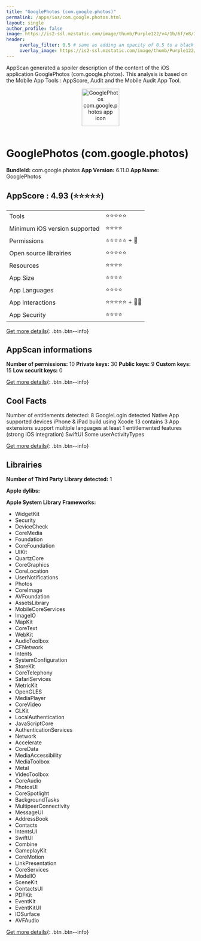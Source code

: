 ```yaml
---
title: "GooglePhotos (com.google.photos)"
permalink: /apps/ios/com.google.photos.html
layout: single
author_profile: false
image: https://is2-ssl.mzstatic.com/image/thumb/Purple122/v4/1b/6f/e8/1b6fe893-3b27-2def-7bf1-cd9b1cc5e0a7/logo_photos_color-0-1x_U007emarketing-0-0-0-6-0-0-0-85-220.png/512x512bb.jpg
header: 
     overlay_filter: 0.5 # same as adding an opacity of 0.5 to a black background
     overlay_image: https://is2-ssl.mzstatic.com/image/thumb/Purple122/v4/1b/6f/e8/1b6fe893-3b27-2def-7bf1-cd9b1cc5e0a7/logo_photos_color-0-1x_U007emarketing-0-0-0-6-0-0-0-85-220.png/512x512bb.jpg
---
```

AppScan generated a spoiler description of the content of the iOS application GooglePhotos (com.google.photos). This analysis is based on the Mobile App Tools : AppScore, Audit and the Mobile Audit App Tool.

  
  
<div style="text-align: center;"><img src="https://is2-ssl.mzstatic.com/image/thumb/Purple122/v4/1b/6f/e8/1b6fe893-3b27-2def-7bf1-cd9b1cc5e0a7/logo_photos_color-0-1x_U007emarketing-0-0-0-6-0-0-0-85-220.png/512x512bb.jpg" width="100" height="100" alt="GooglePhotos com.google.photos app icon"></div></br>
  
# GooglePhotos (com.google.photos)

**BundleId:** com.google.photos
**App Version:** 6.11.0
**App Name:** GooglePhotos


## AppScore : 4.93 (⭐️⭐️⭐️⭐️⭐️) 

<table>
<tr><td> Tools </td><td> ⭐️⭐️⭐️⭐️⭐️ </td></tr>
<tr><td> Minimum iOS version supported </td><td> ⭐️⭐️⭐️⭐️ </td></tr>
<tr><td> Permissions </td><td> ⭐️⭐️⭐️⭐️⭐️ + 🌟 </td></tr>
<tr><td> Open source librairies </td><td> ⭐️⭐️⭐️⭐️⭐️ </td></tr>
<tr><td> Resources </td><td> ⭐️⭐️⭐️⭐️ </td></tr>
<tr><td> App Size </td><td> ⭐️⭐️⭐️⭐️ </td></tr>
<tr><td> App Languages </td><td> ⭐️⭐️⭐️⭐️ </td></tr>
<tr><td> App Interactions </td><td> ⭐️⭐️⭐️⭐️⭐️ + 🌟🌟 </td></tr>
<tr><td> App Security </td><td> ⭐️⭐️⭐️⭐️ </td></tr>
</table>

[Get more details](/pricing.html){: .btn .btn--info}  
  
## AppScan informations 

**Number of permissions:** 10
**Private keys:** 30
**Public keys:** 9
**Custom keys:** 15
**Low securit keys:** 0
  
[Get more details](/pricing.html){: .btn .btn--info}

## Cool Facts

Number of entitlements detected: 8
GoogleLogin detected
Native App
supported devices iPhone & iPad
build using Xcode 13
contains 3 App extensions
support multiple languages
at least 1 entitlemented features (strong iOS integration)
SwiftUI
Some userActivityTypes
  
[Get more details](/pricing.html){: .btn .btn--info}

## Librairies 
**Number of Third Party Library detected:** 1

**Apple dylibs:**


**Apple System Library Frameworks:**
- WidgetKit
- Security
- DeviceCheck
- CoreMedia
- Foundation
- CoreFoundation
- UIKit
- QuartzCore
- CoreGraphics
- CoreLocation
- UserNotifications
- Photos
- CoreImage
- AVFoundation
- AssetsLibrary
- MobileCoreServices
- ImageIO
- MapKit
- CoreText
- WebKit
- AudioToolbox
- CFNetwork
- Intents
- SystemConfiguration
- StoreKit
- CoreTelephony
- SafariServices
- MetricKit
- OpenGLES
- MediaPlayer
- CoreVideo
- GLKit
- LocalAuthentication
- JavaScriptCore
- AuthenticationServices
- Network
- Accelerate
- CoreData
- MediaAccessibility
- MediaToolbox
- Metal
- VideoToolbox
- CoreAudio
- PhotosUI
- CoreSpotlight
- BackgroundTasks
- MultipeerConnectivity
- MessageUI
- AddressBook
- Contacts
- IntentsUI
- SwiftUI
- Combine
- GameplayKit
- CoreMotion
- LinkPresentation
- CoreServices
- ModelIO
- SceneKit
- ContactsUI
- PDFKit
- EventKit
- EventKitUI
- IOSurface
- AVFAudio


  
[Get more details](/pricing.html){: .btn .btn--info}

